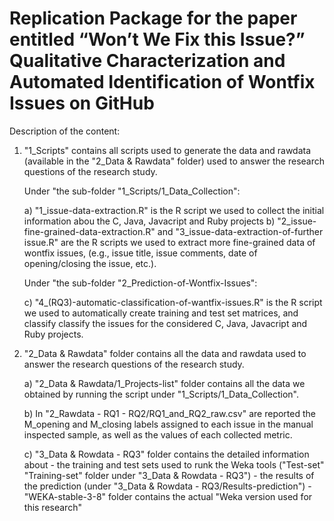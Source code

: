 # Replication Package for the paper entitled “Won’t We Fix this Issue?” Qualitative Characterization and Automated Identification of Wontfix Issues on GitHub

Description of the content:

1) "1_Scripts" contains all scripts used to generate the data and rawdata 
   (available in the "2_Data & Rawdata" folder) used to 
    answer the research questions of the research study. 
    
    Under "the sub-folder "1_Scripts/1_Data_Collection":
    
    a) "1_issue-data-extraction.R" is the R script we used to collect the initial information
       abou the C, Java, Javacript and Ruby projects
    b) "2_issue-fine-grained-data-extraction.R" and "3_issue-data-extraction-of-further issue.R"
       are the R scripts we used to extract more fine-grained data of wontfix issues,
       (e.g., issue title, issue comments, date of opening/closing the issue, etc.).
       
    Under "the sub-folder "2_Prediction-of-Wontfix-Issues":
    
    c) "4_(RQ3)-automatic-classification-of-wantfix-issues.R" is the R script we used to 
       automatically create training and test set matrices,
       and classify classify the issues for the considered C, Java, Javacript and Ruby projects.
       
       

2) "2_Data & Rawdata" folder contains all the data and rawdata used to answer the research questions
   of the research study. 
   	
   	a) "2_Data & Rawdata/1_Projects-list" folder contains all the data we obtained by running the script
   	    under "1_Scripts/1_Data_Collection".
   	    
   		
   	b) In "2_Rawdata - RQ1 - RQ2/RQ1_and_RQ2_raw.csv" are reported the M_opening and M_closing labels assigned 
      to each issue in the manual inspected sample, as well as the values of each collected metric.
      
    c) "3_Data & Rowdata - RQ3" folder contains the detailed information about 
       - the training and test sets used to runk the Weka tools ("Test-set" "Training-set" folder
          under "3_Data & Rowdata - RQ3") 
       - the results of the prediction (under "3_Data & Rowdata - RQ3/Results-prediction") 
       - "WEKA-stable-3-8" folder contains the actual "Weka version used for this research"
           
        




